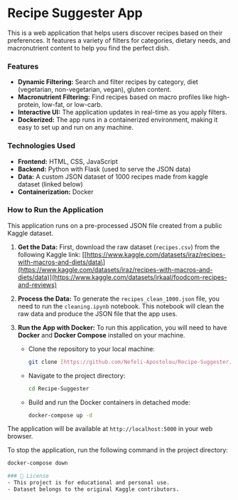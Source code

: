 # Recipe Suggester App

This is a web application that helps users discover recipes based on their preferences. It features a variety of filters for categories, dietary needs, and macronutrient content to help you find the perfect dish.

### Features

- **Dynamic Filtering:** Search and filter recipes by category, diet (vegetarian, non-vegetarian, vegan), gluten content.
- **Macronutrient Filtering:** Find recipes based on macro profiles like high-protein, low-fat, or low-carb.
- **Interactive UI:** The application updates in real-time as you apply filters.
- **Dockerized:** The app runs in a containerized environment, making it easy to set up and run on any machine.

### Technologies Used

* **Frontend:** HTML, CSS, JavaScript
* **Backend:** Python with Flask (used to serve the JSON data)
* **Data:** A custom JSON dataset of 1000 recipes made from kaggle dataset (linked below)
* **Containerization:** Docker

### How to Run the Application

This application runs on a pre-processed JSON file created from a public Kaggle dataset.

1.  **Get the Data:**
    First, download the raw dataset (`recipes.csv`) from the following Kaggle link:
    [\[https://www.kaggle.com/datasets/iraz/recipes-with-macros-and-diets/data\](https://www.kaggle.com/datasets/iraz/recipes-with-macros-and-diets/data)](https://www.kaggle.com/datasets/irkaal/foodcom-recipes-and-reviews)

2.  **Process the Data:**
    To generate the `recipes_clean_1000.json` file, you need to run the `cleaning.ipynb` notebook. This notebook will clean the raw data and produce the JSON file that the app uses.

3.  **Run the App with Docker:**
    To run this application, you will need to have **Docker** and **Docker Compose** installed on your machine.
    * Clone the repository to your local machine:
      ```bash
      git clone [https://github.com/Nefeli-Apostolou/Recipe-Suggester.git](https://github.com/Nefeli-Apostolou/Recipe-Suggester.git)
      ```
    * Navigate to the project directory:
      ```bash
      cd Recipe-Suggester
      ```
    * Build and run the Docker containers in detached mode:
      ```bash
      docker-compose up -d
      ```

The application will be available at `http://localhost:5000` in your web browser.

To stop the application, run the following command in the project directory:
```bash
docker-compose down

### 📜 License
- This project is for educational and personal use.
- Dataset belongs to the original Kaggle contributors.